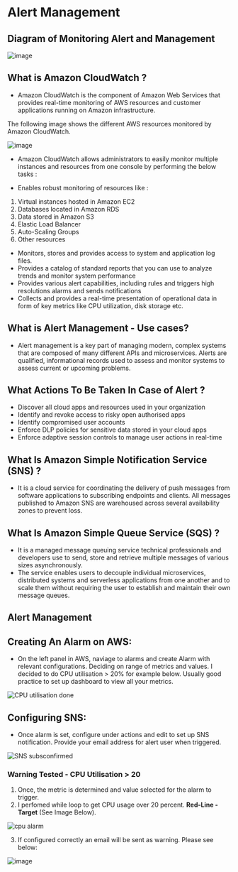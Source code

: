 # Alert Management

## Diagram of Monitoring Alert and Management

![image](https://user-images.githubusercontent.com/97620055/186612180-2a419b4f-b6b1-428e-9ba9-2ea813bd8a42.png)


## What is Amazon CloudWatch ?

- Amazon CloudWatch is the component of Amazon Web Services that provides real-time monitoring of AWS resources and customer applications running on Amazon infrastructure.

The following image shows the different AWS resources monitored by Amazon CloudWatch.

![image](https://user-images.githubusercontent.com/97620055/186393883-a4d01127-ff42-41db-aea7-e6ba4b0a5425.png)


- Amazon CloudWatch allows administrators to easily monitor multiple instances and resources from one console by performing the below tasks :

- Enables robust monitoring of resources like :

 1. Virtual instances hosted in Amazon EC2
 2. Databases located in Amazon RDS
 3. Data stored in Amazon S3
 4. Elastic Load Balancer
 5. Auto-Scaling Groups
 6. Other resources

- Monitors, stores and provides access to system and application log files.
- Provides a catalog of standard reports that you can use to analyze trends and monitor system performance
- Provides various alert capabilities, including rules and triggers high resolutions alarms and sends notifications
- Collects and provides a real-time presentation of operational data in form of key metrics like CPU utilization, disk storage etc. 

## What is Alert Management - Use cases?

- Alert management is a key part of managing modern, complex systems that are composed of many different APIs and microservices. Alerts are qualified, informational records used to assess and monitor systems to assess current or upcoming problems.
## What Actions To Be Taken In Case of Alert ?

   - Discover all cloud apps and resources used in your organization
   - Identify and revoke access to risky open authorised apps
   - Identify compromised user accounts
   - Enforce DLP policies for sensitive data stored in your cloud apps
   - Enforce adaptive session controls to manage user actions in real-time

## What Is  Amazon Simple Notification Service (SNS) ?

- It is a cloud service for coordinating the delivery of push messages from software applications to subscribing endpoints and clients. All messages published to Amazon SNS are warehoused across several availability zones to prevent loss. 

## What Is Amazon Simple Queue Service (SQS) ?

- It is a managed message queuing service technical professionals and developers use to send, store and retrieve multiple messages of various sizes asynchronously.
- The service enables users to decouple individual microservices, distributed systems and serverless applications from one another and to scale them without requiring the user to establish and maintain their own message queues.

## Alert Management

## Creating An Alarm on AWS:
   - On the left panel in AWS, naviage to alarms and create Alarm with relevant configurations. Deciding on range of metrics and values. I decided to do CPU utilisation > 20% for example below. Usually good practice to set up dashboard to view all your metrics. 

![CPU utilisation done](https://user-images.githubusercontent.com/97620055/186430366-1bb3fe33-a61b-47ad-b965-9f4f351fd832.PNG)

## Configuring SNS:
   - Once alarm is set, configure under actions and edit to set up SNS notification. Provide your email address for alert user when triggered. 

![SNS subsconfirmed](https://user-images.githubusercontent.com/97620055/186430271-adb02dd0-6528-4f61-a283-9a733fa6ab0a.PNG)


### Warning Tested  - CPU Utilisation > 20

1. Once, the metric is determined and value selected for the alarm to trigger.
2. I perfomed while loop to get CPU usage over 20 percent. **Red-Line - Target** (See Image Below).

![cpu alarm](https://user-images.githubusercontent.com/97620055/186595030-339da47e-f875-41f6-a7ff-1a5f3c2121fd.PNG)

3. If configured correctly an email will be sent as warning. Please see below: 

![image](https://user-images.githubusercontent.com/97620055/186595686-89ec3558-a715-4ba7-873f-12f013fd9bf2.png)